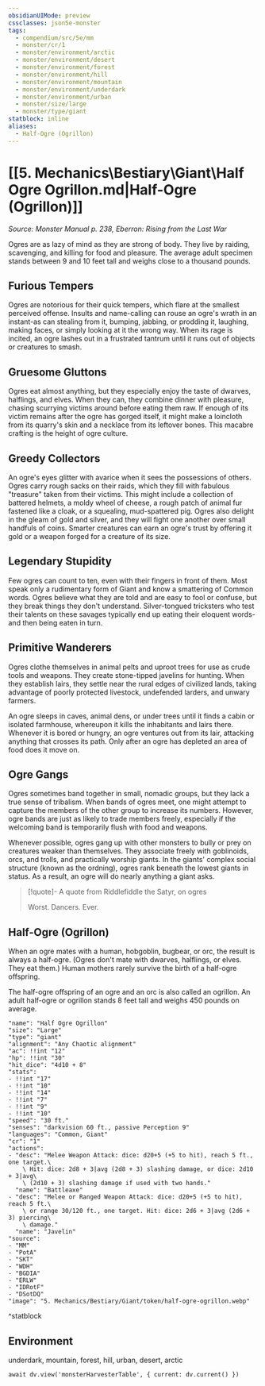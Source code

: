 ```yaml
---
obsidianUIMode: preview
cssclasses: json5e-monster
tags:
  - compendium/src/5e/mm
  - monster/cr/1
  - monster/environment/arctic
  - monster/environment/desert
  - monster/environment/forest
  - monster/environment/hill
  - monster/environment/mountain
  - monster/environment/underdark
  - monster/environment/urban
  - monster/size/large
  - monster/type/giant
statblock: inline
aliases:
  - Half-Ogre (Ogrillon)
---
```

# [[5. Mechanics\Bestiary\Giant\Half Ogre Ogrillon.md|Half-Ogre (Ogrillon)]]
*Source: Monster Manual p. 238, Eberron: Rising from the Last War*

Ogres are as lazy of mind as they are strong of body. They live by raiding, scavenging, and killing for food and pleasure. The average adult specimen stands between 9 and 10 feet tall and weighs close to a thousand pounds.

## Furious Tempers

Ogres are notorious for their quick tempers, which flare at the smallest perceived offense. Insults and name-calling can rouse an ogre's wrath in an instant-as can stealing from it, bumping, jabbing, or prodding it, laughing, making faces, or simply looking at it the wrong way. When its rage is incited, an ogre lashes out in a frustrated tantrum until it runs out of objects or creatures to smash.

## Gruesome Gluttons

Ogres eat almost anything, but they especially enjoy the taste of dwarves, halflings, and elves. When they can, they combine dinner with pleasure, chasing scurrying victims around before eating them raw. If enough of its victim remains after the ogre has gorged itself, it might make a loincloth from its quarry's skin and a necklace from its leftover bones. This macabre crafting is the height of ogre culture.

## Greedy Collectors

An ogre's eyes glitter with avarice when it sees the possessions of others. Ogres carry rough sacks on their raids, which they fill with fabulous "treasure" taken from their victims. This might include a collection of battered helmets, a moldy wheel of cheese, a rough patch of animal fur fastened like a cloak, or a squealing, mud-spattered pig. Ogres also delight in the gleam of gold and silver, and they will fight one another over small handfuls of coins. Smarter creatures can earn an ogre's trust by offering it gold or a weapon forged for a creature of its size.

## Legendary Stupidity

Few ogres can count to ten, even with their fingers in front of them. Most speak only a rudimentary form of Giant and know a smattering of Common words. Ogres believe what they are told and are easy to fool or confuse, but they break things they don't understand. Silver-tongued tricksters who test their talents on these savages typically end up eating their eloquent words-and then being eaten in turn.

## Primitive Wanderers

Ogres clothe themselves in animal pelts and uproot trees for use as crude tools and weapons. They create stone-tipped javelins for hunting. When they establish lairs, they settle near the rural edges of civilized lands, taking advantage of poorly protected livestock, undefended larders, and unwary farmers.

An ogre sleeps in caves, animal dens, or under trees until it finds a cabin or isolated farmhouse, whereupon it kills the inhabitants and lairs there. Whenever it is bored or hungry, an ogre ventures out from its lair, attacking anything that crosses its path. Only after an ogre has depleted an area of food does it move on.

## Ogre Gangs

Ogres sometimes band together in small, nomadic groups, but they lack a true sense of tribalism. When bands of ogres meet, one might attempt to capture the members of the other group to increase its numbers. However, ogre bands are just as likely to trade members freely, especially if the welcoming band is temporarily flush with food and weapons.

Whenever possible, ogres gang up with other monsters to bully or prey on creatures weaker than themselves. They associate freely with goblinoids, orcs, and trolls, and practically worship giants. In the giants' complex social structure (known as the ordning), ogres rank beneath the lowest giants in status. As a result, an ogre will do nearly anything a giant asks.

> [!quote]- A quote from Riddlefiddle the Satyr, on ogres  
> 
> Worst. Dancers. Ever.

## Half-Ogre (Ogrillon)

When an ogre mates with a human, hobgoblin, bugbear, or orc, the result is always a half-ogre. (Ogres don't mate with dwarves, halflings, or elves. They eat them.) Human mothers rarely survive the birth of a half-ogre offspring.

The half-ogre offspring of an ogre and an orc is also called an ogrillon. An adult half-ogre or ogrillon stands 8 feet tall and weighs 450 pounds on average.

```statblock
"name": "Half Ogre Ogrillon"
"size": "Large"
"type": "giant"
"alignment": "Any Chaotic alignment"
"ac": !!int "12"
"hp": !!int "30"
"hit_dice": "4d10 + 8"
"stats":
- !!int "17"
- !!int "10"
- !!int "14"
- !!int "7"
- !!int "9"
- !!int "10"
"speed": "30 ft."
"senses": "darkvision 60 ft., passive Perception 9"
"languages": "Common, Giant"
"cr": "1"
"actions":
- "desc": "Melee Weapon Attack: dice: d20+5 (+5 to hit), reach 5 ft., one target.\
    \ Hit: dice: 2d8 + 3|avg (2d8 + 3) slashing damage, or dice: 2d10 + 3|avg\
    \ (2d10 + 3) slashing damage if used with two hands."
  "name": "Battleaxe"
- "desc": "Melee or Ranged Weapon Attack: dice: d20+5 (+5 to hit), reach 5 ft.\
    \ or range 30/120 ft., one target. Hit: dice: 2d6 + 3|avg (2d6 + 3) piercing\
    \ damage."
  "name": "Javelin"
"source":
- "MM"
- "PotA"
- "SKT"
- "WDH"
- "BGDIA"
- "ERLW"
- "IDRotF"
- "DSotDQ"
"image": "5. Mechanics/Bestiary/Giant/token/half-ogre-ogrillon.webp"
```
^statblock

## Environment

underdark, mountain, forest, hill, urban, desert, arctic

```dataviewjs
await dv.view('monsterHarvesterTable', { current: dv.current() })
```
